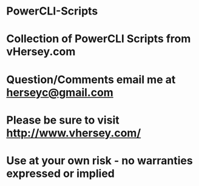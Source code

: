 # PowerCLI-Scripts
#
# Collection of PowerCLI Scripts from vHersey.com
#
#
# Question/Comments email me at herseyc@gmail.com
#
# Please be sure to visit http://www.vhersey.com/
#
#
# Use at your own risk - no warranties expressed or implied
#
# 
